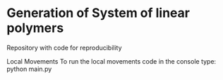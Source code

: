 # Generation of System of linear polymers
Repository with code for reproducibility

Local Movements
To run the local movements code in the console type: python main.py
